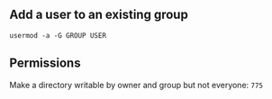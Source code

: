 ## Add a user to an existing group

`usermod -a -G GROUP USER`

## Permissions

Make a directory writable by owner and group but not everyone: `775`